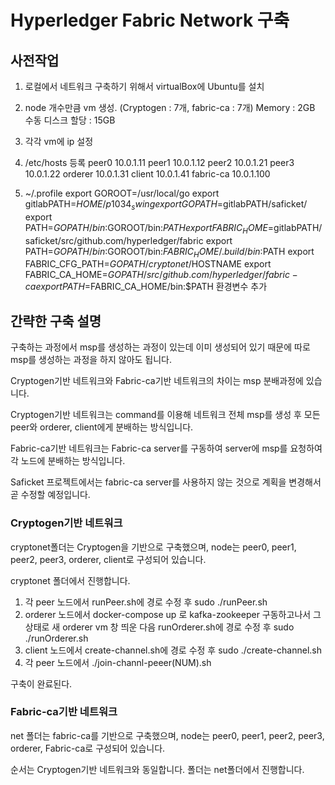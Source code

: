 # Hyperledger Fabric Network 구축

## 사전작업
1. 로컬에서 네트워크 구축하기 위해서 virtualBox에 Ubuntu를 설치
2. node 개수만큼 vm 생성. (Cryptogen : 7개, fabric-ca : 7개)
Memory : 2GB 수동 디스크 할당 : 15GB
3. 각각 vm에 ip 설정
4. /etc/hosts 등록
peer0 10.0.1.11
peer1 10.0.1.12
peer2 10.0.1.21
peer3 10.0.1.22
orderer 10.0.1.31
client 10.0.1.41
fabric-ca 10.0.1.100

5. ~/.profile
export GOROOT=/usr/local/go
export gitlabPATH=$HOME/p1034_swing
export GOPATH=$gitlabPATH/saficket/
export PATH=$GOPATH/bin:$GOROOT/bin:$PATH
export FABRIC_HOME=$gitlabPATH/saficket/src/github.com/hyperledger/fabric
export PATH=$GOPATH/bin:$GOROOT/bin:$FABRIC_HOME/.build/bin:$PATH
export FABRIC_CFG_PATH=$GOPATH/cryptonet/$HOSTNAME
export FABRIC_CA_HOME=$GOPATH/src/github.com/hyperledger/fabric-ca
export PATH=$FABRIC_CA_HOME/bin:$PATH
환경변수 추가


## 간략한 구축 설명
구축하는 과정에서 msp를 생성하는 과정이 있는데 이미 생성되어 있기 때문에
따로 msp를 생성하는 과정을 하지 않아도 됩니다.

Cryptogen기반 네트워크와 Fabric-ca기반 네트워크의 차이는 msp 분배과정에 있습니다.

Cryptogen기반 네트워크는 command를 이용해 네트워크 전체 msp를 생성 후 모든 
peer와 orderer, client에게 분배하는 방식입니다.

Fabric-ca기반 네트워크는 Fabric-ca server를 구동하여 server에 msp를 요청하여
각 노드에 분배하는 방식입니다.

Saficket 프로젝트에서는 fabric-ca server를 사용하지 않는 것으로 계획을 변경해서
곧 수정할 예정입니다.
### Cryptogen기반 네트워크
cryptonet폴더는 Cryptogen을 기반으로 구축했으며, node는 peer0, peer1, peer2, 
peer3, orderer, client로 구성되어 있습니다.

cryptonet 폴더에서 진행합니다.

1. 각 peer 노드에서 runPeer.sh에 경로 수정 후 sudo ./runPeer.sh
2. orderer 노드에서 docker-compose up 로 kafka-zookeeper 구동하고나서
그 상태로 새 orderer vm 창 띄운 다음 runOrderer.sh에 경로 수정 후 
sudo ./runOrderer.sh
3. client 노드에서 create-channel.sh에 경로 수정 후 sudo ./create-channel.sh
4. 각 peer 노드에서 ./join-channl-peeer(NUM).sh

구축이 완료된다.

### Fabric-ca기반 네트워크
net 폴더는 fabric-ca를 기반으로 구축했으며, node는 peer0, peer1, peer2, 
peer3, orderer, Fabric-ca로 구성되어 있습니다.

순서는 Cryptogen기반 네트워크와 동일합니다.
폴더는 net폴더에서 진행합니다.

